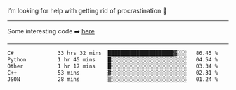 I’m looking for help with getting rid of procrastination 🤔

-----

Some interesting code :arrow_right: [here](https://github.com/zhen8838/playground)

-----

<!--START_SECTION:waka-->

```txt
C#              33 hrs 32 mins  █████████████████████▓░░░   86.45 %
Python          1 hr 45 mins    █░░░░░░░░░░░░░░░░░░░░░░░░   04.54 %
Other           1 hr 17 mins    █░░░░░░░░░░░░░░░░░░░░░░░░   03.34 %
C++             53 mins         ▓░░░░░░░░░░░░░░░░░░░░░░░░   02.31 %
JSON            28 mins         ▒░░░░░░░░░░░░░░░░░░░░░░░░   01.24 %
```

<!--END_SECTION:waka-->

<!--
**zhen8838/zhen8838** is a ✨ _special_ ✨ repository because its `README.md` (this file) appears on your GitHub profile.

Here are some ideas to get you started:

- 🔭 I’m currently working on ...
- 🌱 I’m currently learning ...
- 👯 I’m looking to collaborate on ...
 ...
- 💬 Ask me about ...
- 📫 How to reach me: ...
- 😄 Pronouns: ...
- ⚡ Fun fact: ...
-->
